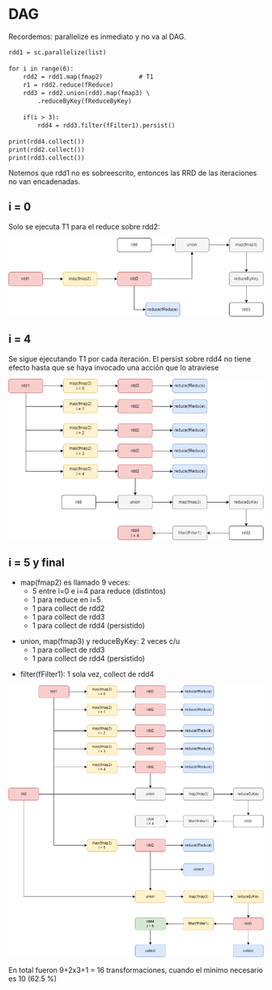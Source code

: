 # DAG

Recordemos: parallelize es inmediato y no va al DAG.

    rdd1 = sc.parallelize(list)
    
    for i in range(6):
        rdd2 = rdd1.map(fmap2)          # T1
        r1 = rdd2.reduce(fReduce)
        rdd3 = rdd2.union(rdd).map(fmap3) \
            .reduceByKey(fReduceByKey)

        if(i > 3):
            rdd4 = rdd3.filter(fFilter1).persist()

    print(rdd4.collect())
    print(rdd2.collect())
    print(rdd3.collect())

Notemos que rdd1 no es sobreescrito, entonces las RRD de las iteraciones no van encadenadas.

## i = 0
Solo se ejecuta T1 para el reduce sobre rdd2:

![](dag1.png)

## i = 4
Se sigue ejecutando T1 por cada iteración. El persist sobre rdd4 no tiene efecto hasta que se haya invocado una acción que lo atraviese

![](dag3.png)

## i = 5 y final
- map(fmap2) es llamado 9 veces:
    - 5 entre i=0 e i=4 para reduce (distintos)
    - 1 para reduce en i=5
    - 1 para collect de rdd2
    - 1 para collect de rdd3
    - 1 para collect de rdd4 (persistido)

* union, map(fmap3) y reduceByKey: 2 veces c/u
    - 1 para collect de rdd3
    - 1 para collect de rdd4 (persistido)

- filter(fFilter1): 1 sola vez, collect de rdd4

![](dag4.png)

En total fueron 9+2x3+1 = 16 transformaciones, cuando el minimo necesario es 10 (62.5 %)